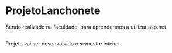 # ProjetoLanchonete
Sendo realizado na faculdade, para aprendermos a utilizar asp.net
##
Projeto vai ser desenvolvido o semestre inteiro

